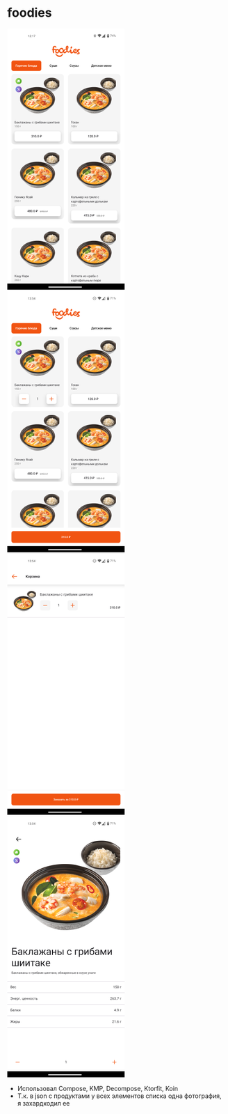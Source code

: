 # foodies

<p>
  <img src="./assets/1.png">
  <img src="./assets/2.png">
  <img src="./assets/3.png">
  <img src="./assets/4.png">
</p>



- Использовал Compose, KMP, Decompose, Ktorfit, Koin
- Т.к. в json с продуктами у всех элементов списка одна фотография, я захардкодил ее
